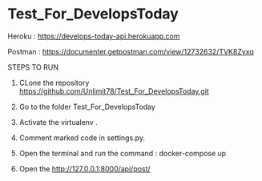 # Test_For_DevelopsToday


Heroku : https://develops-today-api.herokuapp.com

Postman : https://documenter.getpostman.com/view/12732632/TVK8Zyxq

STEPS TO RUN

1. CLone the repository https://github.com/Unlimit78/Test_For_DevelopsToday.git


2. Go to the folder Test_For_DevelopsToday

       
3. Activate the virtualenv .


4. Comment marked code in settings.py.


5. Open the terminal and run the command : docker-compose up


5. Open the http://127.0.0.1:8000/api/post/

